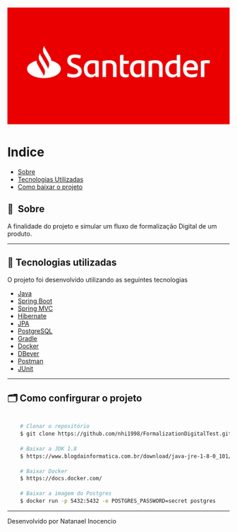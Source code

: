 <h1>
    <img src="img/novo-logo-santander-fundo-vermelho.jpg">
</h1>

# Indice

- [Sobre](#-sobre)
- [Tecnologias Utilizadas](#-tecnologias-utilizadas)
- [Como baixar o projeto](#-como-baixar-o-projeto)

## 🔖&nbsp; Sobre

A finalidade do projeto e simular um fluxo de formalização Digital de um produto.

---

## 🚀 Tecnologias utilizadas

O projeto foi desenvolvido utilizando as seguintes tecnologias

- [Java](https://www.java.com/en/)
- [Spring Boot](https://spring.io/projects/spring-boot)
- [Spring MVC](https://docs.spring.io/spring-framework/reference/)
- [Hibernate](https://hibernate.org/)
- [JPA](https://www.devmedia.com.br/introducao-a-jpa-java-persistence-api/28173)
- [PostgreSQL](https://www.postgresql.org/)
- [Gradle](https://gradle.org/)
- [Docker](https://docs.docker.com/)
- [DBever](https://dbeaver.io/download/)
- [Postman](https://www.postman.com/)
- [JUnit](https://junit.org/junit5/)

---

## 🗂 Como confirgurar o projeto

```bash

    # Clonar o repositório
    $ git clone https://github.com/nhi1998/FormalizationDigitalTest.git

    # Baixar a JDK 1.8
    $ https://www.blogdainformatica.com.br/download/java-jre-1-8-0_101/

    # Baixar Docker
    $ https://docs.docker.com/

    # Baixar a imagem do Postgres 
    $ docker run -p 5432:5432 -e POSTGRES_PASSWORD=secret postgres

```

---

Desenvolvido por Natanael Inocencio